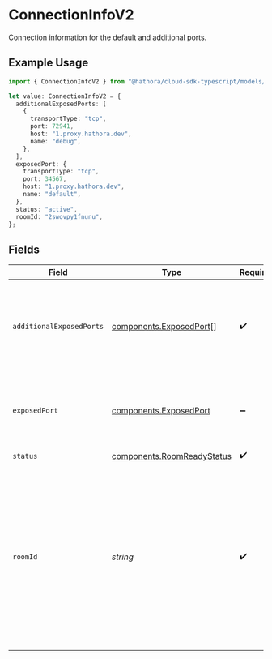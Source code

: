 # ConnectionInfoV2

Connection information for the default and additional ports.

## Example Usage

```typescript
import { ConnectionInfoV2 } from "@hathora/cloud-sdk-typescript/models/components";

let value: ConnectionInfoV2 = {
  additionalExposedPorts: [
    {
      transportType: "tcp",
      port: 72941,
      host: "1.proxy.hathora.dev",
      name: "debug",
    },
  ],
  exposedPort: {
    transportType: "tcp",
    port: 34567,
    host: "1.proxy.hathora.dev",
    name: "default",
  },
  status: "active",
  roomId: "2swovpy1fnunu",
};
```

## Fields

| Field                                                                                                                                                                             | Type                                                                                                                                                                              | Required                                                                                                                                                                          | Description                                                                                                                                                                       | Example                                                                                                                                                                           |
| --------------------------------------------------------------------------------------------------------------------------------------------------------------------------------- | --------------------------------------------------------------------------------------------------------------------------------------------------------------------------------- | --------------------------------------------------------------------------------------------------------------------------------------------------------------------------------- | --------------------------------------------------------------------------------------------------------------------------------------------------------------------------------- | --------------------------------------------------------------------------------------------------------------------------------------------------------------------------------- |
| `additionalExposedPorts`                                                                                                                                                          | [components.ExposedPort](../../models/components/exposedport.md)[]                                                                                                                | :heavy_check_mark:                                                                                                                                                                | N/A                                                                                                                                                                               | [<br/>{<br/>"host": "1.proxy.hathora.dev",<br/>"name": "debug",<br/>"port": 72941,<br/>"transportType": "tcp"<br/>}<br/>]                                                         |
| `exposedPort`                                                                                                                                                                     | [components.ExposedPort](../../models/components/exposedport.md)                                                                                                                  | :heavy_minus_sign:                                                                                                                                                                | Connection details for an active process.                                                                                                                                         | {<br/>"host": "1.proxy.hathora.dev",<br/>"name": "default",<br/>"port": 34567,<br/>"transportType": "tcp"<br/>}                                                                   |
| `status`                                                                                                                                                                          | [components.RoomReadyStatus](../../models/components/roomreadystatus.md)                                                                                                          | :heavy_check_mark:                                                                                                                                                                | N/A                                                                                                                                                                               |                                                                                                                                                                                   |
| `roomId`                                                                                                                                                                          | *string*                                                                                                                                                                          | :heavy_check_mark:                                                                                                                                                                | Unique identifier to a game session or match. Use the default system generated ID or overwrite it with your own.<br/>Note: error will be returned if `roomId` is not globally unique. | 2swovpy1fnunu                                                                                                                                                                     |